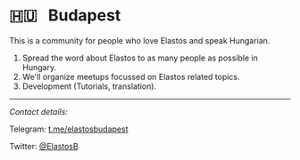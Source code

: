 # 🇭🇺 &nbsp; Budapest 

This is a community for people who love Elastos and speak Hungarian. 

1. Spread the word about Elastos to as many people as possible in Hungary.
2. We'll organize meetups focussed on Elastos related topics.
3. Development (Tutorials, translation).

<hr /> 

*Contact details:*

Telegram: [t.me/elastosbudapest](https://t.me/elastosbudapest)

Twitter: [@ElastosB](https://twitter.com/ElastosB)
